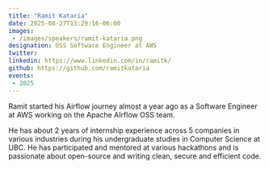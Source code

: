 ```yaml
---
title: "Ramit Kataria"
date: 2025-08-27T13:29:16-06:00
images: 
 - /images/speakers/ramit-kataria.png
designation: OSS Software Engineer at AWS
twitter: 
linkedin: https://www.linkedin.com/in/ramitk/
github: https://github.com/ramitkataria
events:
 - 2025
---
```


Ramit started his Airflow journey almost a year ago as a Software Engineer at AWS working on the Apache AIrflow OSS team.

He has about 2 years of internship experience across 5 companies in various industries during his undergraduate studies in Computer Science at UBC. He has participated and mentored at various hackathons and is passionate about open-source and writing clean, secure and efficient code.


